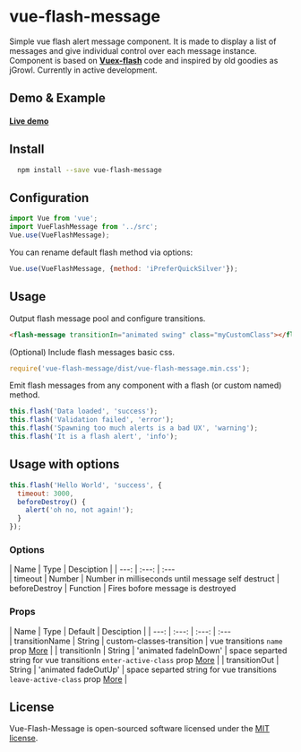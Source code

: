 # vue-flash-message

<p>Simple vue flash alert message component. It is made to display a list of messages and give individual control over each message instance. Component is based on <strong><a href="https://www.npmjs.com/package/vuex-flash">Vuex-flash</a></strong> code and inspired by old goodies as jGrowl. Currently in active development.</p>

## Demo & Example
#### [Live demo](http://test.keen-design.ru/vue-flash-message/)

## Install
```bash
  npm install --save vue-flash-message
```

## Configuration
```javascript
import Vue from 'vue';
import VueFlashMessage from '../src';
Vue.use(VueFlashMessage);
```
You can rename default flash method via options: 
```javascript
Vue.use(VueFlashMessage, {method: 'iPreferQuickSilver'});
```

## Usage
Output flash message pool and configure transitions. 
```html
<flash-message transitionIn="animated swing" class="myCustomClass"></flash-message>
```

(Optional) Include flash messages basic css.
```javascript
require('vue-flash-message/dist/vue-flash-message.min.css');
```

Emit flash messages from any component with a flash (or custom named) method.
```javascript
this.flash('Data loaded', 'success');
this.flash('Validation failed', 'error');
this.flash('Spawning too much alerts is a bad UX', 'warning');
this.flash('It is a flash alert', 'info');
```

## Usage with options
```javascript
this.flash('Hello World', 'success', {
  timeout: 3000,
  beforeDestroy() {
    alert('oh no, not again!');
  }
});
```

### Options
|     Name             |   Type      |    Desciption
|
|     ---:             |    :---:    |    :---    
|    timeout           |   Number    |    Number in milliseconds until message self destruct
|    beforeDestroy     |   Function  |    Fires bofore message is destroyed

### Props
|     Name       |   Type      |          Default          |              Desciption
|
|     ---:       |    :---:    |           :---:           |                :---    
| transitionName |   String    | custom-classes-transition | vue transitions `name` prop [More](https://vuejs.org/v2/guide/transitions.html#Custom-Transition-Classes)               |
| transitionIn   |   String    | 'animated fadeInDown'     | space separted string for vue transitions `enter-active-class` prop [More](https://vuejs.org/v2/guide/transitions.html#Custom-Transition-Classes) |
| transitionOut  |   String    | 'animated fadeOutUp'      | space separted string for vue transitions `leave-active-class` prop [More](https://vuejs.org/v2/guide/transitions.html#Custom-Transition-Classes) |

## License
<p>Vue-Flash-Message is open-sourced software licensed under the <a href="http://opensource.org/licenses/MIT">MIT license</a>.</p>
